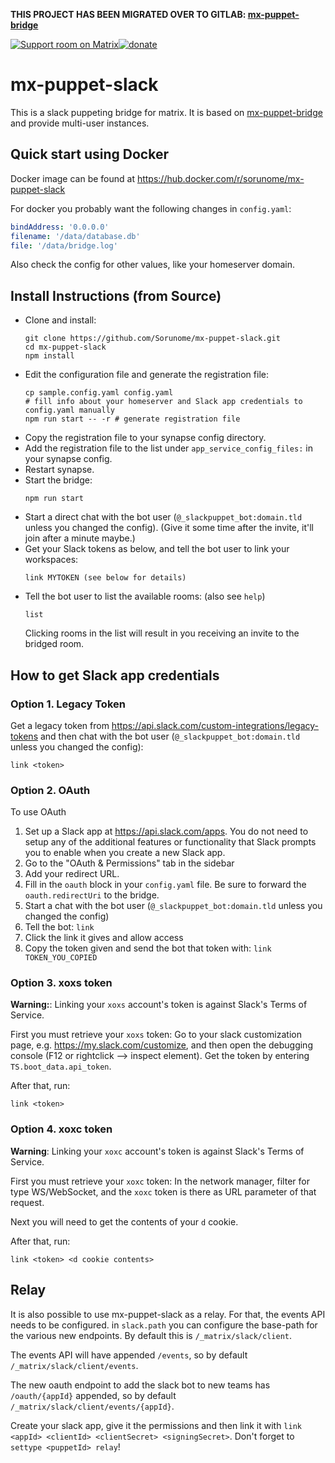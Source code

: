 **THIS PROJECT HAS BEEN MIGRATED OVER TO GITLAB: [mx-puppet-bridge](https://gitlab.com/mx-puppet/slack/mx-puppet-slack)**

[![Support room on Matrix](https://img.shields.io/matrix/mx-puppet-bridge:sorunome.de.svg?label=%23mx-puppet-bridge%3Asorunome.de&logo=matrix&server_fqdn=sorunome.de)](https://matrix.to/#/#mx-puppet-bridge:sorunome.de)[![donate](https://liberapay.com/assets/widgets/donate.svg)](https://liberapay.com/Sorunome/donate)

# mx-puppet-slack
This is a slack puppeting bridge for matrix. It is based on [mx-puppet-bridge](https://github.com/Sorunome/mx-puppet-bridge) and provide multi-user instances.

## Quick start using Docker

Docker image can be found at https://hub.docker.com/r/sorunome/mx-puppet-slack

For docker you probably want the following changes in `config.yaml`:

```yaml
bindAddress: '0.0.0.0'
filename: '/data/database.db'
file: '/data/bridge.log'
```

Also check the config for other values, like your homeserver domain.

## Install Instructions (from Source)

*   Clone and install:
    ```
    git clone https://github.com/Sorunome/mx-puppet-slack.git
    cd mx-puppet-slack
    npm install
    ```
*   Edit the configuration file and generate the registration file:
    ```
    cp sample.config.yaml config.yaml
    # fill info about your homeserver and Slack app credentials to config.yaml manually
    npm run start -- -r # generate registration file
    ```
*   Copy the registration file to your synapse config directory.
*   Add the registration file to the list under `app_service_config_files:` in your synapse config.
*   Restart synapse.
*   Start the bridge:
    ```
    npm run start
    ```
*   Start a direct chat with the bot user (`@_slackpuppet_bot:domain.tld` unless you changed the config).
    (Give it some time after the invite, it'll join after a minute maybe.)
*   Get your Slack tokens as below, and tell the bot user to link your workspaces:
    ```
    link MYTOKEN (see below for details)
    ```
*   Tell the bot user to list the available rooms: (also see `help`)
    ```
    list
    ```
    Clicking rooms in the list will result in you receiving an invite to the bridged room.

## How to get Slack app credentials

### Option 1. Legacy Token
Get a legacy token from https://api.slack.com/custom-integrations/legacy-tokens and then chat with the bot user (`@_slackpuppet_bot:domain.tld` unless you changed the config):
```
link <token>
```

### Option 2. OAuth
To use OAuth
1. Set up a Slack app at https://api.slack.com/apps. You do not need to setup any
   of the additional features or functionality that Slack prompts you to enable when you
   create a new Slack app.
2. Go to the "OAuth & Permissions" tab in the sidebar
3. Add your redirect URL.
4. Fill in the `oauth` block in your `config.yaml` file. Be sure to forward the `oauth.redirectUri` to the bridge.
5. Start a chat with the bot user (`@_slackpuppet_bot:domain.tld` unless you changed the config)
6. Tell the bot: `link`
7. Click the link it gives and allow access
8. Copy the token given and send the bot that token with: `link TOKEN_YOU_COPIED`

### Option 3. xoxs token
**Warning:**: Linking your `xoxs` account's token is against Slack's Terms of Service.

First you must retrieve your `xoxs` token: Go to your slack customization page, e.g. https://my.slack.com/customize, and then open the debugging console
(F12 or rightclick --> inspect element).
Get the token by entering `TS.boot_data.api_token`.

After that, run:
```
link <token>
```


### Option 4. xoxc token
**Warning**: Linking your `xoxc` account's token is against Slack's Terms of Service.

First you must retrieve your `xoxc` token: In the network manager, filter for type WS/WebSocket, and the `xoxc` token is there as URL parameter of that request.

Next you will need to get the contents of your `d` cookie.

After that, run:
```
link <token> <d cookie contents>
```

## Relay
It is also possible to use mx-puppet-slack as a relay. For that, the events API needs to be configured. in `slack.path` you can configure the base-path for the various new endpoints. By default this is `/_matrix/slack/client`.

The events API will have appended `/events`, so by default `/_matrix/slack/client/events`.

The new oauth endpoint to add the slack bot to new teams has `/oauth/{appId}` appended, so by default `/_matrix/slack/client/events/{appId}`.

Create your slack app, give it the permissions and then link it with `link <appId> <clientId> <clientSecret> <signingSecret>`. Don't forget to `settype <puppetId> relay`!
